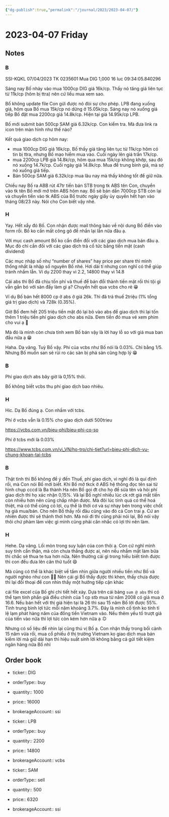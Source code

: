 ```yaml
---
{"dg-publish":true,"permalink":"/journal/2023/2023-04-07/"}
---
```


# 2023-04-07 Friday

## Notes

### B

SSI-KQKL 07/04/2023 TK 0235601 Mua DIG 1,000 16 luc 09:34:05.840296

Sáng nay Bố nhảy vào mua 1000cp DIG giá 16k/cp. Thấy nó tăng giá liên tục từ 11k/cp (hôm bị ttra) nên cứ liều mua xem sao.

Bố không update file Con gửi được nó đòi sự cho phép.
LPB đang xuống giá, hôm qua Bố mua 15k/cp nó dừng ở 15.05k/cp. Sáng nay nó xuống giá tiếp Bố đặt mua 2200cp giá 14.8k/cp. Hiện tại giá 14.95k/cp LPB.

Bố mới submit bán 500cp SAM giá 6.32k/cp. Con kiểm tra.
Mà đưa link ra icon trên màn hình như thế nào?

Kết quả giao dịch cp hôm nay:
- mua 1000cp DIG giá 16k/cp. Bố thấy giá tăng liên tục từ 11k/cp hôm có tin bị ttra, nhưng Bố mạo hiểm mua vào. Cuối ngày lên giá trần 17k/cp.
- mua 2200cp LPB giá 14.8k/cp, hôm qua mua 15k/cp không khớp, sau đó nó xuống 14.7k/cp. Cuối ngày giá 14.8k/cp. Mua để trung bình giá, mà sợ nó xuống giá tiếp.
- Bán 500cp SAM giá 6.32k/cp mua lâu nay mà thấy không tốt để giữ nữa.

Chiều nay Bố ra ABB rút 47tr tiền bán STB trong tk ABS tên Con, chuyển vào tk tên Bố mới mở trên ABS hôm nay.
Bố sẽ bán dần 7000cp STB còn lại và chuyển tiền vào tk ABS của Bố trước ngày giấy ủy quyền hết hạn vào tháng 08/23 này. Nói cho Con biết vậy nhé.

### H

Yay. Hết xẩy đó Bố. Con nhận được mail thông báo về nội dung Bố điền vào form rồi. Bố ko cần mất công gõ để nhắn lại lần nữa đâu ạ. 

Với mục cash amount Bố ko cần điền đối với các giao dịch mua bán đâu ạ. Mục đó chỉ cần đối với các giao dịch trả cổ tức bằng tiền mặt (cash dividend)

Các mục nhập số như “number of shares” hay price per share thì mình thống nhất là nhập số nguyên Bố nhé. Hơi dài tí nhưng con nghĩ có thể giúp tránh nhầm lẫn. Ví dụ 2200 thay vì 2.2, 14800 thay vì 14.8

Cái abs thì Bố đã chịu tốn phí và thuế để bán đổi thành tiền mặt rồi thì tội gì vẫn gắn bó với sàn đấy làm gì ạ? Chuyển hết qua vcbs cho rẻ 😁

Ví dụ Bố bán hết 8000 cp ở abs ở giá 26k. Thì đã trả thuế 2triệu (1% tổng giá trị giao dịch) và 728k (0.35%). 

Giờ Bố đem hết 205 triệu tiền mặt đó lại bỏ vào abs để giao dịch thì lại tốn thêm 1 triệu tiền phí giao dịch cho abs nữa. Đem tiền đó mua vé xem phim cho vui ạ 🤣

Mà đó là mình còn chưa tính xem Bố bán vậy là lời hay lỗ so với giá mua ban đầu nữa ạ 😁

Haha. Dạ vâng. Tuỳ Bố vậy. Phí của vcbs như Bố nói là 0.03%. Chỉ bằng 1/5. Nhưng Bố muốn san sẻ rủi ro các sàn bị phá sản cũng hợp lý 😁

### B

Phí giao dịch abs bây giờ là 0,15% thôi.

Bố không biết vcbs thu phí giao dịch bao nhiêu.

### H

Hic. Dạ Bố đúng ạ. Con nhầm với tcbs.

Phí ở vcbs vẫn là 0.15% cho giao dịch dưới 500trieu

https://vcbs.com.vn/bieu-phi/bieu-phi-co-so

Phí ở tcbs mới là 0.03%

https://www.tcbs.com.vn/vi_VN/ho-tro/chi-tiet?url=bieu-phi-dich-vu-chung-khoan-tai-tcbs

### B

Thật tình thì Bố không để ý đến Thuế, phí giao dịch, vì nghĩ đó là quí định rồi, mà Con nói Bố mới biết. Khi Bố mở tkck ở ABS hệ thống đọc tên sai từ hình chụp cccd là Ba thành Ha nên Bố gọi đt cho họ để sửa tên và hỏi phí giao dịch thì họ xác nhận 0,15%. Vã lại Bố nghĩ nhiều lúc ck rớt giá mất tiền còn nhiều hơn nên cũng chấp nhận được. Mà đôi lúc tính quá có thể hoá thiệt, mà có thể cũng có lợi, cụ thể là thời cơ và sự nhạy bén trong việc chốt hạ giá mua/bán. Cho nên Bố thấy rồi đâu cũng vào đó cả Con trai ạ. Cứ an nhiên được thì sẽ thảnh thơi hơn. Mà nói đi thi cũng phải nói lại, Bố nói vậy thôi chứ phàm làm việc gì mình cũng phải cân nhắc có lợi thì nên làm.

### H

Hehe. Dạ vâng. Lối mòn trong suy luận của con thôi ạ. Con cứ nghĩ mình suy tính cẩn thận, mà còn chưa thắng được ai, nên nếu nhắm mắt làm bừa thì chắc sẽ thua te tua hơn nữa. Nên thường cái gì trong hiểu biết tính được thì con đều đưa lên cân thử tuốt 😄

Mà cũng có thể là khác biệt về tầm nhìn giữa người nhiều tiền như Bố và người nghèo như con 🤣🤣 Nên cái gì Bố thấy được thì khen, thấy chưa được thì lại đối thoại để con nhìn thấy một hướng tiếp cận khác

cái file excel của Bố ghi chi tiết hết xảy. Dựa trên cái bảng `sum @ abs` thì có thể tạm tính phần giá điều chỉnh của 1 cp stb mua từ năm 2008 có giá mua ở 16.6. Nếu bán hết với thị giá hiện tại là 26 thì sau 15 năm Bố lời được 55%. Tính trung bình lợi tức mỗi năm khoảng 3.7%. Đây là mình cố tình ko tính tỉ lệ lạm phát hàng năm của đồng tiền Vietnam vào. Nếu thêm yếu tố trượt giá của tiền vào nữa thì lợi tức còn kém hơn nữa ạ :D

Nhưng có số liệu để nhìn lại cũng thú vị Bố ạ. Con nhận thấy trong bối cảnh 15 năm vừa rồi, mua cổ phiếu ở thị trường Vietnam ko giao dịch mua bán kiếm lời mà giữ dài hạn thì hiệu suất sinh lời không bằng cả gửi tiết kiệm ngân hàng nữa Bố nhỉ

## Order book

- ticker:: DIG
- orderType:: buy
- quantity:: 1000
- price:: 16000
- brokerageAccount:: ssi

- ticker:: LPB
- orderType:: buy
- quantity:: 2200
- price:: 14800
- brokerageAccount:: vcbs

- ticker:: SAM
- orderType:: sell
- quantity:: 500
- price:: 6320
- brokerageAccount:: ssi